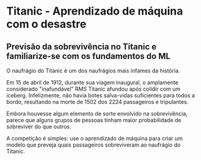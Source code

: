 # Titanic - Aprendizado de máquina com o desastre
## Previsão da sobrevivência no Titanic e familiarize-se com os fundamentos do ML

O naufrágio do Titanic é um dos naufrágios mais infames da história.

Em 15 de abril de 1912, durante sua viagem inaugural, o amplamente considerado "inafundável" RMS Titanic afundou após colidir com um iceberg. Infelizmente, não havia botes salva-vidas suficientes para todos a bordo, resultando na morte de 1502 dos 2224 passageiros e tripulantes.

Embora houvesse algum elemento de sorte envolvido na sobrevivência, parece que alguns grupos de pessoas tinham maior probabilidade de sobreviver do que outros.

A competição é simples: use o aprendizado de máquina para criar um modelo que preveja quais passageiros sobreviveram ao naufrágio do Titanic.
